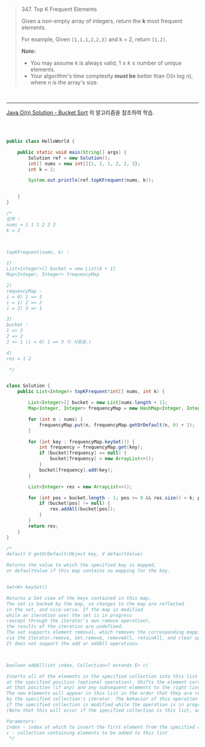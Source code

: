 <br>

> 347. Top K Frequent Elements
>
> Given a non-empty array of integers, return the **k** most frequent elements.
>
> For example,
> Given `[1,1,1,2,2,3]` and k = 2, return `[1,2]`.
>
> **Note:** 
>
> - You may assume *k* is always valid, 1 ≤ *k* ≤ number of unique elements.
> - Your algorithm's time complexity **must be** better than O(*n* log *n*), where *n* is the array's size.

<br>

<hr>

[Java O(n) Solution - Bucket Sort](https://leetcode.com/problems/top-k-frequent-elements/discuss/81602/Java-O(n)-Solution-Bucket-Sort) 의 알고리즘을 참조하여 학습.

<br>

```java

public class HelloWorld {

    public static void main(String[] args) {
        Solution ref = new Solution();
        int[] nums = new int[]{1, 1, 1, 2, 2, 3};
        int k = 2;

        System.out.println(ref.topKFrequent(nums, k));


    }
}

/*
입력 :
nums = 1 1 1 2 2 3
k = 2



topKFrequent(nums, k) :

1)
List<Integer>[] bucket = new List[6 + 1]
Map<Integer, Integer> frequencyMap

2)
requencyMap :
i = 0) 1 => 3
i = 1) 2 => 2
i = 2) 3 => 1

3)
bucket :
1 => 3
2 => 2
3 => 1 (i = 0) 1 => 3 이 사용됨.)

4)
res = 1 2

 */


class Solution {
    public List<Integer> topKFrequent(int[] nums, int k) {

        List<Integer>[] bucket = new List[nums.length + 1];
        Map<Integer, Integer> frequencyMap = new HashMap<Integer, Integer>();

        for (int n : nums) {
            frequencyMap.put(n, frequencyMap.getOrDefault(n, 0) + 1);
        }

        for (int key : frequencyMap.keySet()) {
            int frequency = frequencyMap.get(key);
            if (bucket[frequency] == null) {
                bucket[frequency] = new ArrayList<>();
            }
            bucket[frequency].add(key);
        }

        List<Integer> res = new ArrayList<>();

        for (int pos = bucket.length - 1; pos >= 0 && res.size() < k; pos--) {
            if (bucket[pos] != null) {
                res.addAll(bucket[pos]);
            }
        }
        return res;
    }
}

/*
default V getOrDefault(Object key, V defaultValue)

Returns the value to which the specified key is mapped,
or defaultValue if this map contains no mapping for the key.


Set<K> keySet()

Returns a Set view of the keys contained in this map.
The set is backed by the map, so changes to the map are reflected
in the set, and vice-versa. If the map is modified
while an iteration over the set is in progress
(except through the iterator's own remove operation),
the results of the iteration are undefined.
The set supports element removal, which removes the corresponding mapping from the map,
via the Iterator.remove, Set.remove, removeAll, retainAll, and clear operations.
It does not support the add or addAll operations.



boolean addAll(int index, Collection<? extends E> c)

Inserts all of the elements in the specified collection into this list
at the specified position (optional operation). Shifts the element currently
at that position (if any) and any subsequent elements to the right (increases their indices).
The new elements will appear in this list in the order that they are returned
by the specified collection's iterator. The behavior of this operation is undefined
if the specified collection is modified while the operation is in progress.
(Note that this will occur if the specified collection is this list, and it's nonempty.)

Parameters:
index - index at which to insert the first element from the specified collection
c - collection containing elements to be added to this list
 */
```

<br>



